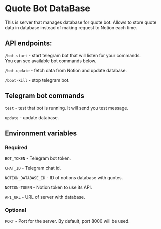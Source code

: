 # Quote Bot DataBase
This is server that manages database for quote bot. Allows to store quote data in database instead of making 
request to Notion each time.

## API endpoints:

``/bot-start`` - 
start telegram bot that will listen for your commands.
<br>
You can see available bot commands below.

``/bot-update`` - fetch data from Notion and update database.

``/boot-kill`` - stop telegram bot.

## Telegram bot commands

``test`` - test that bot is running. It will send you test message.

``update`` - update database.
## Environment variables

### Required

``BOT_TOKEN`` - Telegram bot token.

``CHAT_ID`` - Telegram chat id.

``NOTION_DATABASE_ID`` - ID of notions database with quotes.

``NOTION-TOKEN`` - Notion token to use its API.

``API_URL`` - URL of server with database.

### Optional

``PORT`` - Port for the server. By default, port 8000 will be used.

